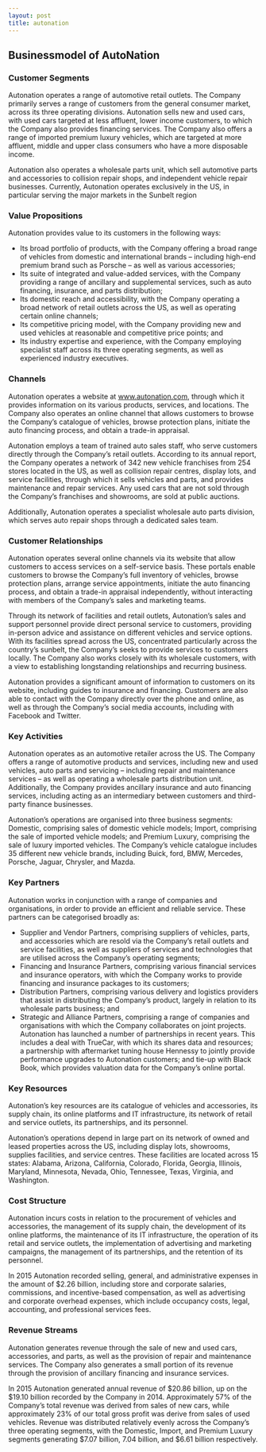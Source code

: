 ```yaml
---
layout: post
title: autonation
---
```


Businessmodel of AutoNation
----------------------------

### Customer Segments

Autonation operates a range of automotive retail outlets. The Company primarily serves a range of customers from the general consumer market, across its three operating divisions. Autonation sells new and used cars, with used cars targeted at less affluent, lower income customers, to which the Company also provides financing services. The Company also offers a range of imported premium luxury vehicles, which are targeted at more affluent, middle and upper class consumers who have a more disposable income.

Autonation also operates a wholesale parts unit, which sell automotive parts and accessories to collision repair shops, and independent vehicle repair businesses. Currently, Autonation operates exclusively in the US, in particular serving the major markets in the Sunbelt region

### Value Propositions

Autonation provides value to its customers in the following ways:

 * Its broad portfolio of products, with the Company offering a broad range of vehicles from domestic and international brands – including high-end premium brand such as Porsche – as well as various accessories;
* Its suite of integrated and value-added services, with the Company providing a range of ancillary and supplemental services, such as auto financing, insurance, and parts distribution;
* Its domestic reach and accessibility, with the Company operating a broad network of retail outlets across the US, as well as operating certain online channels;
* Its competitive pricing model, with the Company providing new and used vehicles at reasonable and competitive price points; and
* Its industry expertise and experience, with the Company employing specialist staff across its three operating segments, as well as experienced industry executives.
 ### Channels

Autonation operates a website at www.autonation.com, through which it provides information on its various products, services, and locations. The Company also operates an online channel that allows customers to browse the Company’s catalogue of vehicles, browse protection plans, initiate the auto financing process, and obtain a trade-in appraisal.

Autonation employs a team of trained auto sales staff, who serve customers directly through the Company’s retail outlets. According to its annual report, the Company operates a network of 342 new vehicle franchises from 254 stores located in the US, as well as collision repair centres, display lots, and service facilities, through which it sells vehicles and parts, and provides maintenance and repair services. Any used cars that are not sold through the Company’s franchises and showrooms, are sold at public auctions.

Additionally, Autonation operates a specialist wholesale auto parts division, which serves auto repair shops through a dedicated sales team.

### Customer Relationships

Autonation operates several online channels via its website that allow customers to access services on a self-service basis. These portals enable customers to browse the Company’s full inventory of vehicles, browse protection plans, arrange service appointments, initiate the auto financing process, and obtain a trade-in appraisal independently, without interacting with members of the Company’s sales and marketing teams.

Through its network of facilities and retail outlets, Autonation’s sales and support personnel provide direct personal service to customers, providing in-person advice and assistance on different vehicles and service options. With its facilities spread across the US, concentrated particularly across the country’s sunbelt, the Company’s seeks to provide services to customers locally. The Company also works closely with its wholesale customers, with a view to establishing longstanding relationships and recurring business.

Autonation provides a significant amount of information to customers on its website, including guides to insurance and financing. Customers are also able to contact with the Company directly over the phone and online, as well as through the Company’s social media accounts, including with Facebook and Twitter.

### Key Activities

Autonation operates as an automotive retailer across the US. The Company offers a range of automotive products and services, including new and used vehicles, auto parts and servicing – including repair and maintenance services – as well as operating a wholesale parts distribution unit. Additionally, the Company provides ancillary insurance and auto financing services, including acting as an intermediary between customers and third-party finance businesses.

Autonation’s operations are organised into three business segments: Domestic, comprising sales of domestic vehicle models; Import, comprising the sale of imported vehicle models; and Premium Luxury, comprising the sale of luxury imported vehicles. The Company’s vehicle catalogue includes 35 different new vehicle brands, including Buick, ford, BMW, Mercedes, Porsche, Jaguar, Chrysler, and Mazda.

### Key Partners

Autonation works in conjunction with a range of companies and organisations, in order to provide an efficient and reliable service. These partners can be categorised broadly as:

 * Supplier and Vendor Partners, comprising suppliers of vehicles, parts, and accessories which are resold via the Company’s retail outlets and service facilities, as well as suppliers of services and technologies that are utilised across the Company’s operating segments;
* Financing and Insurance Partners, comprising various financial services and insurance operators, with which the Company works to provide financing and insurance packages to its customers;
* Distribution Partners, comprising various delivery and logistics providers that assist in distributing the Company’s product, largely in relation to its wholesale parts business; and
* Strategic and Alliance Partners, comprising a range of companies and organisations with which the Company collaborates on joint projects.
 Autonation has launched a number of partnerships in recent years. This includes a deal with TrueCar, with which its shares data and resources; a partnership with aftermarket tuning house Hennessy to jointly provide performance upgrades to Autonation customers; and tie-up with Black Book, which provides valuation data for the Company’s online portal.

### Key Resources

Autonation’s key resources are its catalogue of vehicles and accessories, its supply chain, its online platforms and IT infrastructure, its network of retail and service outlets, its partnerships, and its personnel.

Autonation’s operations depend in large part on its network of owned and leased properties across the US, including display lots, showrooms, supplies facilities, and service centres. These facilities are located across 15 states: Alabama, Arizona, California, Colorado, Florida, Georgia, Illinois, Maryland, Minnesota, Nevada, Ohio, Tennessee, Texas, Virginia, and Washington.

### Cost Structure

Autonation incurs costs in relation to the procurement of vehicles and accessories, the management of its supply chain, the development of its online platforms, the maintenance of its IT infrastructure, the operation of its retail and service outlets, the implementation of advertising and marketing campaigns, the management of its partnerships, and the retention of its personnel.

In 2015 Autonation recorded selling, general, and administrative expenses in the amount of $2.26 billion, including store and corporate salaries, commissions, and incentive-based compensation, as well as advertising and corporate overhead expenses, which include occupancy costs, legal, accounting, and professional services fees.

### Revenue Streams

Autonation generates revenue through the sale of new and used cars, accessories, and parts, as well as the provision of repair and maintenance services. The Company also generates a small portion of its revenue through the provision of ancillary financing and insurance services.

In 2015 Autonation generated annual revenue of $20.86 billion, up on the $19.10 billion recorded by the Company in 2014. Approximately 57% of the Company’s total revenue was derived from sales of new cars, while approximately 23% of our total gross profit was derive from sales of used vehicles. Revenue was distributed relatively evenly across the Company’s three operating segments, with the Domestic, Import, and Premium Luxury segments generating $7.07 billion, 7.04 billion, and $6.61 billion respectively.
